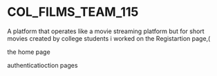 # COL_FILMS_TEAM_115
A platform that operates like a movie streaming platform but for short movies created by college students
i worked on the Registartion page,(




the  home page


authenticatioction pages 
